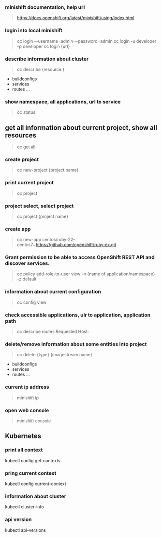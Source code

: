 ### minishift documentation, help url
> https://docs.openshift.org/latest/minishift/using/index.html

### login into local minishift
> oc login --username=admin --password=admin
> oc login -u developer -p developer
> oc login {url}

### describe information about cluster
> oc describe {resource:}
- buildconfigs
- services
- routes
...

### show namespace, all applications, url to service
> oc status

## get all information about current project, show all resources
> oc get all

### create project
> oc new-project {project name}

### print current project
> oc project

### project select, select project
> oc project {project name}

### create app 
> oc new-app centos/ruby-22-centos7~https://github.com/openshift/ruby-ex.git

### Grant permission to be able to access OpenShift REST API and discover services.
> oc policy add-role-to-user view -n {name of application/namespace} -z default

### information about current configuration
> oc config view

### check accessible applications, ulr to application, application path
> oc describe routes
Requested Host:

### delete/remove information about some entities into project
> oc delete {type} {imagestream name}
- buildconfigs
- services
- routes
...


### current ip address
> minishift ip

### open web console
> minishift console


## Kubernetes

### print all context
kubectl config get-contexts

### pring current context
kubectl config current-context

### information about cluster
kubectl cluster-info

### api version
kubectl api-versions

